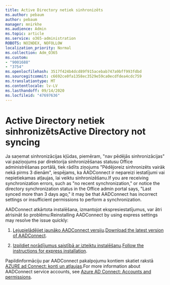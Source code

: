 ```yaml
---
title: Active Directory netiek sinhronizēts
ms.author: pebaum
author: pebaum
manager: mnirkhe
ms.audience: Admin
ms.topic: article
ms.service: o365-administration
ROBOTS: NOINDEX, NOFOLLOW
localization_priority: Normal
ms.collection: Adm_O365
ms.custom:
- "9001688"
- "3754"
ms.openlocfilehash: 3517f424b4dcd89f915acebab747a9bff993fdbd
ms.sourcegitcommit: c6692ce0fa1358ec3529e59ca0ecdfdea4cdc759
ms.translationtype: MT
ms.contentlocale: lv-LV
ms.lasthandoff: 09/14/2020
ms.locfileid: "47697636"
---
```

# <a name="active-directory-not-syncing"></a><span data-ttu-id="8ca8b-102">Active Directory netiek sinhronizēts</span><span class="sxs-lookup"><span data-stu-id="8ca8b-102">Active Directory not syncing</span></span>

<span data-ttu-id="8ca8b-103">Ja saņemat sinhronizācijas kļūdas, piemēram, "nav pēdējās sinhronizācijas" vai paziņojums par direktorija sinhronizēšanas statusu Office administrēšanas portālā, tiek rādīts ziņojums "Pēdējoreiz sinhronizēts vairāk nekā pirms 3 dienām", iespējams, ka AADConnect ir nepareizi iestatījumi vai nepietiekamas atļaujas, lai veiktu sinhronizēšanu.</span><span class="sxs-lookup"><span data-stu-id="8ca8b-103">If you are receiving synchronization errors, such as "no recent synchronization," or notice the directory synchronization status in the Office admin portal says, "Last synced more than 3 days ago," it may be that AADConnect has incorrect settings or insufficient permissions to perform a synchronization.</span></span>  

<span data-ttu-id="8ca8b-104">AADConnect atkārtota instalēšana, izmantojot ekspresiestatījumus, var ātri atrisināt šo problēmu:</span><span class="sxs-lookup"><span data-stu-id="8ca8b-104">Reinstalling AADConnect by using express settings may resolve the issue quickly:</span></span>

1. <span data-ttu-id="8ca8b-105">[Lejupielādējiet jaunāko AADConnect versiju](https://go.microsoft.com/fwlink/?LinkId=615771).</span><span class="sxs-lookup"><span data-stu-id="8ca8b-105">[Download the latest version of AADConnect](https://go.microsoft.com/fwlink/?LinkId=615771).</span></span>

2. <span data-ttu-id="8ca8b-106">[Izpildiet norādījumus saistībā ar izteiktu instalēšanu](https://docs.microsoft.com/azure/active-directory/hybrid/how-to-connect-install-express).</span><span class="sxs-lookup"><span data-stu-id="8ca8b-106">[Follow the instructions for express installation](https://docs.microsoft.com/azure/active-directory/hybrid/how-to-connect-install-express).</span></span>

<span data-ttu-id="8ca8b-107">Papildinformāciju par AADConnect pakalpojumu kontiem skatiet rakstā [AZURE ad Connect: konti un atļaujas](https://docs.microsoft.com/azure/active-directory/hybrid/reference-connect-accounts-permissions).</span><span class="sxs-lookup"><span data-stu-id="8ca8b-107">For more information about AADConnect service accounts, see [Azure AD Connect: Accounts and permissions](https://docs.microsoft.com/azure/active-directory/hybrid/reference-connect-accounts-permissions).</span></span>
